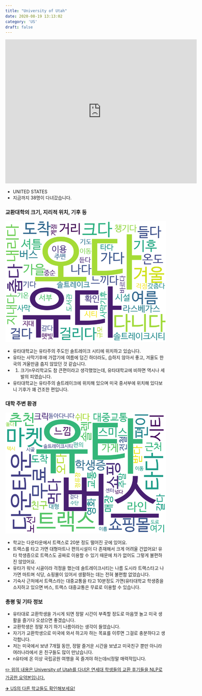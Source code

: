 ```yaml
---
title: "University of Utah"
date: 2020-08-19 13:13:02
category: 'US'
draft: false
---
```


<iframe
width="600"
height="450"
frameborder="0" style="border:0"
src="https://www.google.com/maps/embed/v1/place?key=AIzaSyC9e1AME-pVmWC4hBpFdu5S4dKzyepa3HQ&q=University+of+Utah&center=40.7649368,-111.8421021&zoom=14" allowfullscreen>
</iframe>

* UNITED STATES
* 지금까지 38명이 다녀갔습니다. 

### 교환대학의 크기, 지리적 위치, 기후 등

![gen_info-WordCloud](../univ_wordclouds_okt/gen_info/US000247_gen_info_okt.png)

* 유타대학교는 유타주의 주도인 솔트레이크 시티에 위치하고 있습니다.
* 유타는 사막기후에 가깝기에 여름에 덥긴 하더라도, 습하지 않아서 좋고, 겨울도 한국의 겨울만큼 춥지 않았던 것 같습니다.
* 1. 크기n우리학교도 참 큰편이라고 생각했었는데, 유타대학교에 비하면 역시나 세발의 피였습니다.
* 유타대학교는 유타주의 솔트레이크에 위치해 있으며 미국 중서부에 위치해 있다보니 기후가 꽤 건조한 편입니다.


### 대학 주변 환경

![env_info-WordCloud](../univ_wordclouds_okt/env_info/US000247_env_info_okt.png)

* 학교는 다운타운에서 트랙스로 20분 정도 떨어진 곳에 있어요.
* 트랙스를 타고 가면 대형마트나 편의시설이 다 존재해서 크게 어려울 건없어요! 유타 학생증으로 트랙스도 공짜로 이용할 수 있기 때문에 차가 없어도 그렇게 불편하진 않았어요.
* 유타가 워낙 시골이라 걱정을 했는데 솔트레이크시티는 나름 도시라 트랙스타고 나가면 마트며 식당, 쇼핑몰이 있어서 생활하는 데는 전혀 불편함 없었습니다.
* 기숙사 근처에서 트랙스라는 대중교통을 타고 10분정도 가면(유타대학교 학생증을 소지하고 있으면 버스, 트랙스 대중교통은 무료로 이용할 수 있습니다.


### 총평 및 기타 정보 
* 유타대로 교환학생을 가시게 되면 정말 시간이 부족할 정도로 마음껏 놀고 미국 생활을 즐기다 오셨으면 좋겠습니다.
* 교환학생은 정말 자기 하기 나름이라는 생각이 들었습니다.
* 자기가 교환학생으로 미국에 와서 하고자 하는 목표를 이루면 그걸로 충분하다고 생각합니다.
* 저는 미국에서 보낸 7개월 동안, 정말 즐거운 시간을 보냈고 미국친구 뿐만 아니라 여러나라에서 온 친구들도 많이 만났습니다.
* n유타에 온 이상 국립공원 여행을 꼭 즐겨야 하는데n(정말 매력적입니다.


[✏️ 위의 내용은 University of Utah를 다녀온 연세대 학생들의 교환 후기들을 NLP로 가공한 요약본입니다.](http://oia.yonsei.ac.kr/partner/expReport.asp?ucode=US000247&bgbn=A)

[✈️ US의 다른 학교들도 확인해보세요!](https://yonsei-exchange.netlify.app/?category=US)
